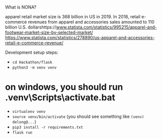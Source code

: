 What is NONA?

apparel retail market size is 368 billion in US in 2019. In 2018, retail e-commerce revenues from apparel and accessories sales amounted to 110 billion U.S. dollarshttps://www.statista.com/statistics/995215/apparel-and-footwear-market-size-by-selected-market/ https://www.statista.com/statistics/278890/us-apparel-and-accessories-retail-e-commerce-revenue/





Development setup steps:
- `cd Hackathon/flask`
- `python3 -m venv venv`
# on windows, you should run .venv\Scripts\activate.bat 
- `virtualenv venv`
- `source venv/bin/activate` (you should see something like `(venv) delong@...`)
- `pip3 install -r requirements.txt`
- `flask run`